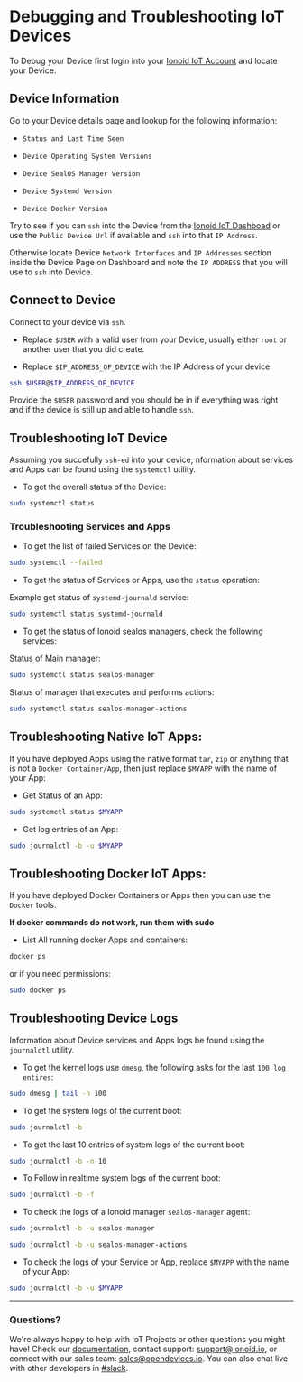# Debugging and Troubleshooting IoT Devices

To Debug your Device first login into your [Ionoid IoT Account](https://dashboard.ionoid.io/login)
and locate your Device.


## Device Information

Go to your Device details page and lookup for the following information:

* `Status and Last Time Seen`

* `Device Operating System Versions`

* `Device SealOS Manager Version`

* `Device Systemd Version`

* `Device Docker Version`


Try to see if you can `ssh` into the Device from the [Ionoid IoT
Dashboad](https://dashboard.ionoid.io/) or use the `Public Device Url` if
available and `ssh` into that `IP Address`.

Otherwise locate Device `Network Interfaces` and `IP Addresses` section
inside the Device Page on Dashboard and note the `IP ADDRESS` that you
will use to `ssh` into Device.


## Connect to Device

Connect to your device via `ssh`.

* Replace `$USER` with a valid user from your Device, usually either `root` or another user that you did create.

* Replace `$IP_ADDRESS_OF_DEVICE` with the IP Address of your device


```bash
ssh $USER@$IP_ADDRESS_OF_DEVICE
```

Provide the `$USER` password and you should be in if everything was
right and if the device is still up and able to handle `ssh`.


## Troubleshooting IoT Device

Assuming you succefully `ssh-ed` into your device, nformation about services and Apps can be found using the `systemctl` utility.


* To get the overall status of the Device:

```bash
sudo systemctl status
```

### Troubleshooting Services and Apps

* To get the list of failed Services on the Device:

```bash
sudo systemctl --failed
```

* To get the status of Services or Apps, use the `status` operation:

Example get status of `systemd-journald` service:
```bash
sudo systemctl status systemd-journald
```


* To get the status of Ionoid sealos managers, check the following services:

Status of Main manager:

```bash
sudo systemctl status sealos-manager
```

Status of manager that executes and performs actions:

```bash
sudo systemctl status sealos-manager-actions
```


## Troubleshooting Native IoT Apps:

If you have deployed Apps using the native format `tar`, `zip` or
anything that is not a `Docker Container/App`, then just replace `$MYAPP` with the name
of your App:

* Get Status of an App:

```bash
sudo systemctl status $MYAPP
```

* Get log entries of an App:

```bash
sudo journalctl -b -u $MYAPP
```


## Troubleshooting Docker IoT Apps:

If you have deployed Docker Containers or Apps then you can use the `Docker` tools.


**If docker commands do not work, run them with sudo**


* List All running docker Apps and containers:

```bash
docker ps
```

or if you need permissions:

```bash
sudo docker ps
```


## Troubleshooting Device Logs

Information about Device services and Apps logs be found using the `journalctl`
utility.

* To get the kernel logs use `dmesg`, the following asks for the last
`100 log entires`:

```bash
sudo dmesg | tail -n 100
```


* To get the system logs of the current boot:

```bash
sudo journalctl -b
```

* To get the last 10 entries of system logs of the current boot:

```bash
sudo journalctl -b -n 10
```

* To Follow in realtime system logs of the current boot:

```bash
sudo journalctl -b -f
```

* To check the logs of a Ionoid manager `sealos-manager` agent:

```bash
sudo journalctl -b -u sealos-manager
```

```bash
sudo journalctl -b -u sealos-manager-actions
```


* To check the logs of your Service or App, replace `$MYAPP` with the name
of your App:

```bash
sudo journalctl -b -u $MYAPP
```


---


### Questions?
We're always happy to help with IoT Projects or other questions you might have! Check our [documentation](https://docs.ionoid.io/#/), contact support: support@ionoid.io, or connect with our sales team: sales@opendevices.io. You can also chat live with other developers in  [#slack](https://ionoidcommunity.slack.com/join/shared_invite/enQtODAzODgwOTIyMDY4LWExNWVmMDJhMDE2YWYyMjE3N2FlOGNlZjM4NDlmYmM5MmNhYWY1ZTZmOWMwYTYxYTMxNTQzODYzYmRmODMzOWI).
